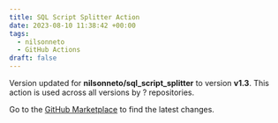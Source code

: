 ```yaml
---
title: SQL Script Splitter Action
date: 2023-08-10 11:38:42 +00:00
tags:
  - nilsonneto
  - GitHub Actions
draft: false
---
```



Version updated for **nilsonneto/sql_script_splitter** to version **v1.3**.
This action is used across all versions by ? repositories.

Go to the [GitHub Marketplace](https://github.com/marketplace/actions/sql-script-splitter-action) to find the latest changes.
